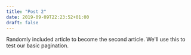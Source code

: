 ```yaml
---
title: "Post 2"
date: 2019-09-09T22:23:52+01:00
draft: false
---
```


Randomly included article to become the second article.
We'll use this to test our basic pagination.
